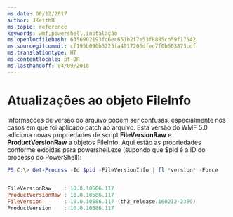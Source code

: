 ```yaml
---
ms.date: 06/12/2017
author: JKeithB
ms.topic: reference
keywords: wmf,powershell,instalação
ms.openlocfilehash: 6356902193fc6ec651b2f7e53f8885cb59f17542
ms.sourcegitcommit: cf195b090b3223fa4917206dfec7f0b603873cdf
ms.translationtype: HT
ms.contentlocale: pt-BR
ms.lasthandoff: 04/09/2018
---
```

# <a name="updates-to-fileinfo-object"></a>Atualizações ao objeto FileInfo
Informações de versão do arquivo podem ser confusas, especialmente nos casos em que foi aplicado patch ao arquivo. Esta versão do WMF 5.0 adiciona novas propriedades de script **FileVersionRaw** e **ProductVersionRaw** a objetos FileInfo. Aqui estão as propriedades conforme exibidas para powershell.exe (supondo que $pid é a ID do processo do PowerShell):

```powershell
PS C:\> Get-Process -Id $pid -FileVersionInfo | fl *version* -Force


FileVersionRaw    : 10.0.10586.117
ProductVersionRaw : 10.0.10586.117
FileVersion       : 10.0.10586.117 (th2_release.160212-2359)
ProductVersion    : 10.0.10586.117